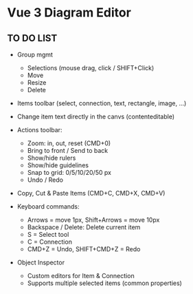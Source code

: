 # Vue 3 Diagram Editor
## TO DO LIST

- Group mgmt 
    - Selections (mouse drag, click / SHIFT+Click) 
    - Move 
    - Resize 
    - Delete

- Items toolbar (select, connection, text, rectangle, image, ...)

- Change item text directly in the canvs (contenteditable)

- Actions toolbar: 
    - Zoom: in, out, reset (CMD+0) 
    - Bring to front / Send to back 
    - Show/hide rulers
    - Show/hide guidelines 
    - Snap to grid: 0/5/10/20/50 px 
    - Undo / Redo 

- Copy, Cut & Paste Items (CMD+C, CMD+X, CMD+V)

- Keyboard commands: 
    - Arrows = move 1px, Shift+Arrows = move 10px 
    - Backspace / Delete: Delete current item 
    - S = Select tool 
    - C = Connection 
    - CMD+Z = Undo, SHIFT+CMD+Z = Redo

- Object Inspector 
    - Custom editors for Item & Connection 
    - Supports multiple selected items (common properties)